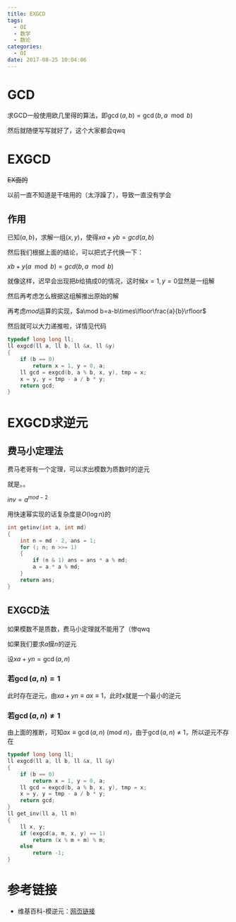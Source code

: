 ```yaml
---
title: EXGCD
tags:
  - OI
  - 数学
  - 数论
categories:
  - OI
date: 2017-08-25 10:04:06
---
```


# GCD

求GCD一般使用欧几里得的算法，即$\gcd(a,b)=\gcd(b, a\mod b)$

然后就随便写写就好了，这个大家都会qwq

<!--more-->

# EXGCD

~~EX面的~~

以前一直不知道是干啥用的（太浮躁了），导致一直没有学会

## 作用

已知$(a,b)$，求解一组$(x,y)$，使得$xa+yb=gcd(a,b)$

然后我们根据上面的结论，可以把式子代换一下：

$xb+y(a\mod b)=gcd(b,a\mod b)$

就像这样，迟早会出现把$b$给搞成0的情况，这时候$x=1,y=0$显然是一组解

然后再考虑怎么根据这组解推出原始的解

再考虑$mod$运算的实现，$a\mod b=a-b\times\lfloor\frac{a}{b}\rfloor$

然后就可以大力递推啦，详情见代码

``` cpp
typedef long long ll;
ll exgcd(ll a, ll b, ll &x, ll &y)
{
    if (b == 0)
        return x = 1, y = 0, a;
    ll gcd = exgcd(b, a % b, x, y), tmp = x;
    x = y, y = tmp - a / b * y;
    return gcd;
}
```

# EXGCD求逆元

## 费马小定理法

费马老哥有一个定理，可以求出模数为质数时的逆元

就是。。

$inv=a^{mod-2}$

用快速幂实现的话复杂度是$O(\log n)$的

``` cpp
int getinv(int a, int md)
{ 
    int n = md - 2, ans = 1;
    for (; n; n >>= 1)
    { 
        if (n & 1) ans = ans * a % md;
        a = a * a % md;
    }
    return ans;
}
```



## EXGCD法

如果模数不是质数，费马小定理就不能用了（惨qwq

如果我们要求$a$膜$n$的逆元

设$xa+yn=\gcd(a,n)$

### 若$\gcd(a,n)=1$

此时存在逆元，由$xa+yn\equiv ax\equiv1$，此时$x$就是一个最小的逆元

### 若$\gcd(a,n)\not=1$

由上面的推断，可知$ax\equiv \gcd(a,n)\ (\text{mod}\ n)$，由于$\gcd(a,n)\not=1$，所以逆元不存在

```cpp
typedef long long ll;
ll exgcd(ll a, ll b, ll &x, ll &y)
{
    if (b == 0)
        return x = 1, y = 0, a;
    ll gcd = exgcd(b, a % b, x, y), tmp = x;
    x = y, y = tmp - a / b * y;
    return gcd;
}
ll get_inv(ll a, ll m)
{
    ll x, y;
    if (exgcd(a, m, x, y) == 1)
        return (x % m + m) % m;
    else
        return -1;
}
```

# 参考链接

- 维基百科-模逆元：[网页链接](https://zh.wikipedia.org/wiki/%E6%A8%A1%E5%8F%8D%E5%85%83%E7%B4%A0)

